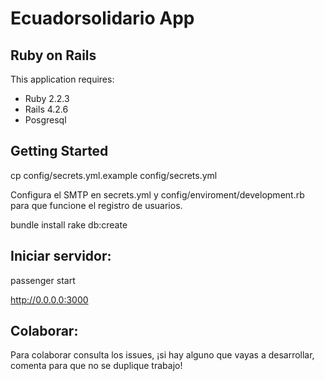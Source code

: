 Ecuadorsolidario App
================

Ruby on Rails
-------------

This application requires:

- Ruby 2.2.3
- Rails 4.2.6
- Posgresql

Getting Started
---------------
cp config/secrets.yml.example config/secrets.yml

Configura el SMTP en secrets.yml y config/enviroment/development.rb para que funcione el registro de usuarios.

bundle install
rake db:create

Iniciar servidor:
-------------------------

passenger start

http://0.0.0.0:3000

Colaborar:
----------

Para colaborar consulta los issues, ¡si hay alguno que vayas a desarrollar, comenta para que no se duplique trabajo!
